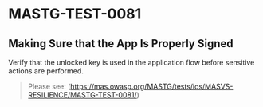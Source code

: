 #  MASTG-TEST-0081

## Making Sure that the App Is Properly Signed

Verify that the unlocked key is used in the application flow before sensitive actions are performed.

> Please see: (https://mas.owasp.org/MASTG/tests/ios/MASVS-RESILIENCE/MASTG-TEST-0081/)